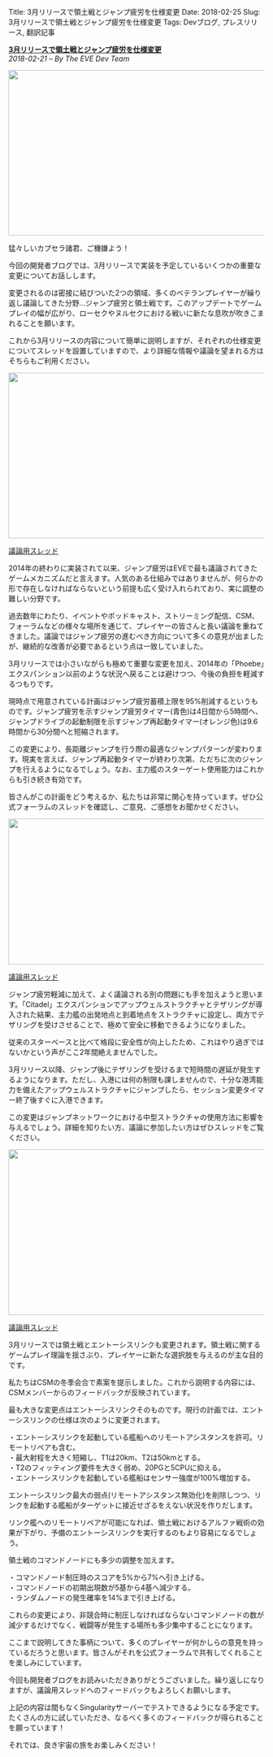 Title: 3月リリースで領土戦とジャンプ疲労を仕様変更
Date: 2018-02-25
Slug: 3月リリースで領土戦とジャンプ疲労を仕様変更
Tags: Devブログ, プレスリリース, 翻訳記事

<p class="lead"><strong><a href="https://www.eveonline.com/article/p4ia05/sovereignty-warfare-and-jump-fatigue-changes-coming-in-the-march-release">3月リリースで領土戦とジャンプ疲労を仕様変更</a></strong><br/>
<em>2018-02-21 – By The EVE Dev Team</em></p>
<p style="margin-bottom: 1em;"><img class="alignnone" height="326" src="https://evekatsu.github.io/parrot-archives/images/3月リリースで領土戦とジャンプ疲労を仕様変更-1.jpg" width="580"/></p>
<p>猛々しいカプセラ諸君、ご機嫌よう！</p>
<p>今回の開発者ブログでは、3月リリースで実装を予定しているいくつかの重要な変更についてお話しします。</p>
<p>変更されるのは密接に結びついた2つの領域、多くのベテランプレイヤーが繰り返し議論してきた分野…ジャンプ疲労と領土戦です。このアップデートでゲームプレイの幅が広がり、ローセクやヌルセクにおける戦いに新たな息吹が吹きこまれることを願います。</p>
<p>これから3月リリースの内容について簡単に説明しますが、それぞれの仕様変更についてスレッドを設置していますので、より詳細な情報や議論を望まれる方はそちらもご利用ください。</p>
<p style="margin-bottom: 1em;"><img class="alignnone" height="326" src="https://evekatsu.github.io/parrot-archives/images/3月リリースで領土戦とジャンプ疲労を仕様変更-2.jpg" width="580"/></p>
<p></p>
<p><a href="https://forums.eveonline.com/t/march-jump-fatigue-changes/58711">議論用スレッド</a></p>
<p>2014年の終わりに実装されて以来、ジャンプ疲労はEVEで最も議論されてきたゲームメカニズムだと言えます。人気のある仕組みではありませんが、何らかの形で存在しなければならないという前提も広く受け入れられており、実に調整の難しい分野です。</p>
<p>過去数年にわたり、イベントやポッドキャスト、ストリーミング配信、CSM、フォーラムなどの様々な場所を通じて、プレイヤーの皆さんと長い議論を重ねてきました。議論ではジャンプ疲労の進むべき方向について多くの意見が出ましたが、継続的な改善が必要であるという点は一致していました。</p>
<p>3月リリースでは小さいながらも極めて重要な変更を加え、2014年の「Phoebe」エクスパンション以前のような状況へ戻ることは避けつつ、今後の負担を軽減するつもりです。</p>
<p>現時点で用意されている計画はジャンプ疲労蓄積上限を95%削減するというものです。ジャンプ疲労を示すジャンプ疲労タイマー(青色)は4日間から5時間へ、ジャンプドライブの起動制限を示すジャンプ再起動タイマー(オレンジ色)は9.6時間から30分間へと短縮されます。</p>
<p>この変更により、長距離ジャンプを行う際の最適なジャンプパターンが変わります。現実を言えば、ジャンプ再起動タイマーが終わり次第、ただちに次のジャンプを行えるようになるでしょう。なお、主力艦のスターゲート使用能力はこれからも引き続き有効です。</p>
<p>皆さんがこの計画をどう考えるか、私たちは非常に関心を持っています。ぜひ公式フォーラムのスレッドを確認し、ご意見、ご感想をお聞かせください。</p>
<p style="margin-bottom: 1em;"><img class="alignnone" height="287" src="https://evekatsu.github.io/parrot-archives/images/3月リリースで領土戦とジャンプ疲労を仕様変更-3.jpg" width="580"/></p>
<p></p>
<p><a href="https://forums.eveonline.com/t/march-jumping-and-tethering-changes/58716">議論用スレッド</a></p>
<p>ジャンプ疲労軽減に加えて、よく議論される別の問題にも手を加えようと思います。「Citadel」エクスパンションでアップウェルストラクチャとテザリングが導入された結果、主力艦の出発地点と到着地点をストラクチャに設定し、両方でテザリングを受けさせることで、極めて安全に移動できるようになりました。</p>
<p>従来のスターベースと比べて格段に安全性が向上したため、これはやり過ぎではないかという声がここ2年間絶えませんでした。</p>
<p>3月リリース以降、ジャンプ後にテザリングを受けるまで短時間の遅延が発生するようになります。ただし、入港には何の制限も課しませんので、十分な港湾能力を備えたアップウェルストラクチャにジャンプしたら、セッション変更タイマー終了後すぐに入港できます。</p>
<p>この変更はジャンプネットワークにおける中型ストラクチャの使用方法に影響を与えるでしょう。詳細を知りたい方、議論に参加したい方はぜひスレッドをご覧ください。</p>
<p style="margin-bottom: 1em;"><img class="alignnone" height="326" src="https://evekatsu.github.io/parrot-archives/images/3月リリースで領土戦とジャンプ疲労を仕様変更-4.jpg" width="580"/></p>
<p></p>
<p><a href="https://forums.eveonline.com/t/march-entosis-link-and-sov-changes/58720">議論用スレッド</a></p>
<p>3月リリースでは領土戦とエントーシスリンクも変更されます。領土戦に関するゲームプレイ理論を揺さぶり、プレイヤーに新たな選択肢を与えるのが主な目的です。</p>
<p>私たちはCSMの冬季会合で素案を提示しました。これから説明する内容には、CSMメンバーからのフィードバックが反映されています。</p>
<p>最も大きな変更点はエントーシスリンクそのものです。現行の計画では、エントーシスリンクの仕様は次のように変更されます。</p>
<p>・エントーシスリンクを起動している艦船へのリモートアシスタンスを許可。リモートリペアも含む。<br/>
・最大射程を大きく短縮し、T1は20km、T2は50kmとする。<br/>
・T2のフィッティング要件を大きく弱め、20PGと5CPUに抑える。<br/>
・エントーシスリンクを起動している艦船はセンサー強度が100%増加する。</p>
<p>エントーシスリンク最大の弱点(リモートアシスタンス無効化)を削除しつつ、リンクを起動する艦船がターゲットに接近せざるをえない状況を作りだします。</p>
<p>リンク艦へのリモートリペアが可能になれば、領土戦におけるアルファ戦術の効果が下がり、予備のエントーシスリンクを実行するのもより容易になるでしょう。</p>
<p>領土戦のコマンドノードにも多少の調整を加えます。</p>
<p>・コマンドノード制圧時のスコアを5%から7%へ引き上げる。<br/>
・コマンドノードの初期出現数が5基から4基へ減少する。<br/>
・ランダムノードの発生確率を14%まで引き上げる。</p>
<p>これらの変更により、非競合時に制圧しなければならないコマンドノードの数が減少するだけでなく、戦闘等が発生する場所も多少集中することになります。</p>
<p>ここまで説明してきた事柄について、多くのプレイヤーが何かしらの意見を持っているだろうと思います。皆さんがそれを公式フォーラムで共有してくれることを楽しみにしています。</p>
<p>今回も開発者ブログをお読みいただきありがとうございました。繰り返しになりますが、議論用スレッドへのフィードバックもよろしくお願いします。</p>
<p>上記の内容は間もなくSingularityサーバーでテストできるようになる予定です。たくさんの方に試していただき、なるべく多くのフィードバックが得られることを願っています！</p>
<p>それでは、良き宇宙の旅をお楽しみください！</p>

